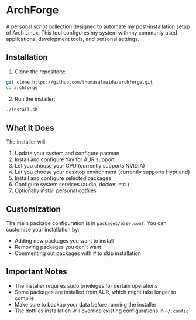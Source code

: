 # ArchForge

A personal script collection designed to automate my post-installation setup of Arch Linux. This tool configures my system with my commonly used applications, development tools, and personal settings.

## Installation

1. Clone the repository:
```bash
git clone https://github.com/thomasalmeida/archforge.git
cd archforge
```

2. Run the installer:
```bash
./install.sh
```

## What It Does

The installer will:

1. Update your system and configure pacman
2. Install and configure Yay for AUR support
3. Let you choose your GPU (currently supports NVIDIA)
4. Let you choose your desktop environment (currently supports Hyprland)
5. Install and configure selected packages
6. Configure system services (audio, docker, etc.)
7. Optionally install personal dotfiles

## Customization

The main package configuration is in `packages/base.conf`. You can customize your installation by:
- Adding new packages you want to install
- Removing packages you don't want
- Commenting out packages with # to skip installation

## Important Notes

- The installer requires sudo privileges for certain operations
- Some packages are installed from AUR, which might take longer to compile
- Make sure to backup your data before running the installer
- The dotfiles installation will override existing configurations in `~/.config`
